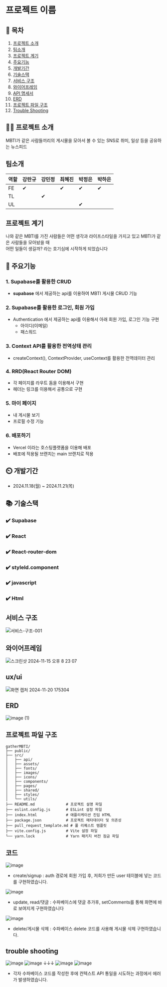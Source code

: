 # 프로젝트 이름

## 📖 목차
1. [프로젝트 소개](#프로젝트-소개)
2. [팀소개](#팀소개)
3. [프로젝트 계기](#프로젝트-계기)
4. [주요기능](#주요기능)
5. [개발기간](#개발기간)
6. [기술스택](#기술스택)
7. [서비스 구조](#서비스-구조)
8. [와이어프레임](#와이어프레임)
9. [API 명세서](#API-명세서)
10. [ERD](#ERD)
11. [프로젝트 파일 구조](#프로젝트-파일-구조)
12. [Trouble Shooting](#trouble-shooting)
    
## 👨‍🏫 프로젝트 소개
MBTI가  같은 사람들끼리의 게시물을 모아서 볼 수 있는 SNS로 취미, 일상 등을 공유하는 뉴스피드

## 팀소개
| 역할  | 강란규 | 강민정 | 최혜진 | 박정은    | 박하은 |
|-------|--------|--------|--------|-----------|--------|
| FE    | ✔      |        | ✔      | ✔         | ✔      |
| TL    |        | ✔      |        |           |        |
| UL    |        |        |        | ✔         |        |

## 프로젝트 계기
나와 같은 MBTI를 가진 사람들은 어떤 생각과 라이프스타일을 가지고 있고 MBTI가 같은 사람들을 모아놨을 때  
어떤 일들이 생길까? 라는 호기심에 시작하게 되었습니다 

## 💜 주요기능
### 1. Supabase를 활용한  CRUD
- **supabase** 에서 제공하는 api를 이용하여 MBTI 게시물 CRUD 기능  

### 2. Supabase를 활용한 로그인, 회원 가입
- Authentication 에서 제공하는 api를 이용해서 아래 회원 가입, 로그인 기능 구현 
    - 아이디(이메일)
    - 패스워드

### 3. Context API를 활용한 전역상태 관리 
-  createContext(), ContextProvider, useContext를 활용한 전역데이터 관리

### 4. RRD(React Router DOM)
- 각 페이지를 라우트 돔을 이용해서 구현
- 헤더는 링크를 이용해서 공통으로 구현

### 5. 마이 페이지
- 내 게시물 보기
- 프로필 수정 기능
   
### 6. 배포하기
- Vercel 이라는 호스팅플랫폼을 이용해 배포
- 배포에 적용될 브랜치는 main 브랜치로 적용

## ⏲️ 개발기간
- 2024.11.18(월) ~ 2024.11.21(목)

## 📚️ 기술스택

### ✔️ Supabase 

### ✔️ React 

### ✔️ React-router-dom

### ✔️ styleld.component 

### ✔️ javascript

### ✔️  Html 

## 서비스 구조
 
![서비스-구조-001](https://github.com/user-attachments/assets/92186b7f-bc18-444e-9843-dcdcf99cc847)

## 와이어프레임

![스크린샷 2024-11-15 오후 8 23 07](https://github.com/user-attachments/assets/61c4e5cf-9cad-4fdd-9c59-331f5174d542)

## ux/ui

![화면 캡처 2024-11-20 175304](https://github.com/user-attachments/assets/86e8f8a5-7635-4abe-b4d5-d7e95a515b48)

## ERD

![image (1)](https://github.com/user-attachments/assets/82a3f2fc-7dd2-47fe-803c-26629506237d)

## 프로젝트 파일 구조
```
gatherMBTI/
├── public/
├── src/
│   ├── api/
│   ├── assets/
│   ├── fonts/
│   ├── images/
│   ├── icons/
│   ├── components/
│   ├── pages/
│   ├── shared/
│   ├── styles/
│   └── utils/
├── README.md              # 프로젝트 설명 파일
├── eslint.config.js       # ESLint 설정 파일
├── index.html             # 애플리케이션 진입 HTML
├── package.json           # 프로젝트 메타데이터 및 의존성
├── pull_request_template.md # 풀 리퀘스트 템플릿
├── vite.config.js         # Vite 설정 파일
└── yarn.lock              # Yarn 패키지 버전 잠금 파일
```



## 코드

![image](https://github.com/user-attachments/assets/c73a48fe-555b-4c0f-af1a-e60de81a8a0a)
- create/signup : auth 경로에 회원 가입 후, 저희가 만든 user 테이블에 넣는 코드를 구현하였습니다.

![image](https://github.com/user-attachments/assets/bbbd6a0e-9c69-4b28-aad4-510085812776)
- update, read/댓글 : 수파베이스에 댓글 추가후, setComments를 통해 화면에 바로 보여지게 구현하였습니다

![image](https://github.com/user-attachments/assets/578e90d3-f92a-4ce8-8aa0-08725a986620)
- delete/게시물 삭제 : 수파베이스 delete 코드를 사용해 게시물 삭제 구현하였습니다.

## trouble shooting
![image](https://github.com/user-attachments/assets/861a1057-65d8-42af-bc88-8d63805c913f)
![image](https://github.com/user-attachments/assets/8fc718d7-851f-47fb-be76-1f49386bc801)
↓↓↓
![image](https://github.com/user-attachments/assets/32a2de12-0aeb-43be-9fb2-55e8300a7634)
![image](https://github.com/user-attachments/assets/0b27c60a-6656-46eb-879d-70337b796145)

- 각자 수파베이스 코드를 작성한 후에 컨텍스트 API 통일을 시도하는 과정에서 에러가 발생하였습니다.

